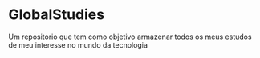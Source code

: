 # GlobalStudies
Um repositorio que tem como objetivo armazenar todos os meus estudos de meu interesse no mundo da tecnologia
